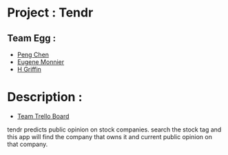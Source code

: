 # Project : Tendr

## Team Egg : 
- [Peng Chen](https://github.com/PengChen11)
- [Eugene Monnier](https://github.com/eugenemonnier)
- [H Griffin](https://github.com/h-griffin)

# Description : 
- [Team Trello Board](https://trello.com/b/bvFTbjz2/tendr)

tendr predicts public opinion on stock companies. search the stock tag and this app will find the company that owns it and current public opinion on that company. 

